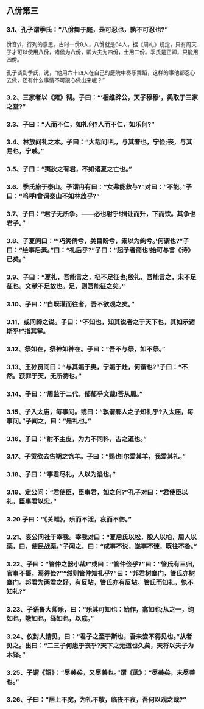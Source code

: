 ## 八佾第三

### 3.1、孔子谓季氏：“八佾舞于庭，是可忍也，孰不可忍也?”

佾音yì，行列的意思。古时一佾8人，八佾就是64人，据《周礼》规定，只有周天子才可以使用八佾，诸侯为六佾，卿大夫为四佾，士用二佾。季氏是正卿，只能用四佾。

孔子谈到季氏，说，“他用六十四人在自己的庭院中奏乐舞蹈，这样的事他都忍心去做，还有什么事情不可狠心做出来呢？”

### 3.2、三家者以《雍》彻。子曰：“‘相维辟公，天子穆穆’，奚取于三家之堂?”

### 3.3、子曰：“人而不仁，如礼何?人而不仁，如乐何?”

### 3.4、林放问礼之本。子曰：“大哉问!礼，与其奢也，宁俭;丧，与其易也，宁戚。”

### 3.5、子曰：“夷狄之有君，不如诸夏之亡也。”

### 3.6、季氏旅于泰山。子谓冉有曰：“女弗能救与?”对曰：“不能。”子曰：“呜呼!曾谓泰山不如林放乎?”

### 3.7、子曰：“君子无所争。——必也射乎!揖让而升，下而饮。其争也君子。”

### 3.8、子夏问曰：“‘巧笑倩兮，美目盼兮，素以为绚兮。’何谓也?”子曰：“绘事后素。”曰：“礼后乎?”子曰：“起予者商也!始可与言《诗》已矣。”

### 3.9、子曰：“夏礼，吾能言之，杞不足征也;殷礼，吾能言之，宋不足征也。文献不足故也。足，则吾能征之矣。”

### 3.10、子曰：“自既灌而往者，吾不欲观之矣。”

### 3.11、或问禘之说。子曰：“不知也，知其说者之于天下也，其如示诸斯乎!”指其掌。

### 3.12、祭如在，祭神如神在。子曰：“吾不与祭，如不祭。”

### 3.13、王孙贾问曰：“与其媚于奥，宁媚于灶，何谓也?”子曰：“不然。获罪于天，无所祷也。”

### 3.14、子曰：“周监于二代，郁郁乎文哉!吾从周。”

### 3.15、子入太庙，每事问。或曰：“孰谓鄹人之子知礼乎?入太庙，每事问。”子闻之，曰：“是礼也。”

### 3.16、子曰：“射不主皮，为力不同科，古之道也。”

### 3.17、子贡欲去告朔之饩羊。子曰：“赐也!尔爱其羊，我爱其礼。”

### 3.18、子曰：“事君尽礼，人以为谄也。”

### 3.19、定公问：“君使臣，臣事君，如之何?”孔子对曰：“君使臣以礼，臣事君以忠。”

### 3.20 子曰：“《关雎》，乐而不淫，哀而不伤。”

### 3.21、哀公问社于宰我。宰我对曰：“夏后氏以松，殷人以柏，周人以栗，曰，使民战栗。”子闻之，曰：“成事不说，遂事不谏，既往不咎。”

### 3.22、子曰：“管仲之器小哉!”或曰：“管仲俭乎?”曰：“管氏有三归，官事不摄，焉得俭?”“然则管仲知礼乎?”曰：“邦君树塞门，管氏亦树塞门。邦君为两君之好，有反坫，管氏亦有反坫。管氏而知礼，孰不知礼?”

### 3.23、子语鲁大师乐，曰：“乐其可知也：始作，翕如也;从之一，纯如也，皦如也，绎如也，以成。”

### 3.24、仪封人请见，曰：“君子之至于斯也，吾未尝不得见也。”从者见之。出曰：“二三子何患于丧乎?天下之无道也久矣，天将以夫子为木铎。”

### 3.25、子谓《韶》：“尽美矣，又尽善也。”谓《武》：“尽美矣，未尽善也。”

### 3.26、子曰：“居上不宽，为礼不敬，临丧不哀，吾何以观之哉?”
